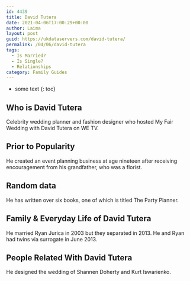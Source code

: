 ```yaml
---
id: 4439
title: David Tutera
date: 2021-04-06T17:00:29+00:00
author: Laima
layout: post
guid: https://ukdataservers.com/david-tutera/
permalink: /04/06/david-tutera
tags:
  - Is Married?
  - Is Single?
  - Relationships
category: Family Guides
---
```


* some text
{: toc}


## Who is David Tutera
                  
                  
                  
Celebrity wedding planner and fashion designer who hosted My Fair Wedding with David Tutera on WE TV.
                  
              
            
              
            
                
                
                
## Prior to Popularity
                  
                  
                  
He created an event planning business at age nineteen after receiving encouragement from his grandfather, who was a florist.
                  
              
            
              
            
                
                
                
## Random data
                  
                  
                  
He has written over six books, one of which is titled The Party Planner.
                  
              
            
              
            
                
                
                
## Family & Everyday Life of David Tutera
                  
                  
                  
He married Ryan Jurica in 2003 but they separated in 2013. He and Ryan had twins via surrogate in June 2013.
                  
              
            
              
            
                
                
                
## People Related With David Tutera
                  
                  
                  
He designed the wedding of Shannen Doherty and Kurt Iswarienko.
                  
              
            
              
            
                
              
            
              
              
            
            
              
            
          
          
          